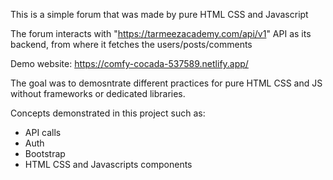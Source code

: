 This is a simple forum that was made by pure HTML CSS and Javascript

The forum interacts with "https://tarmeezacademy.com/api/v1" API as its backend, from where it fetches the users/posts/comments

Demo website: https://comfy-cocada-537589.netlify.app/

The goal was to demosntrate different practices for pure HTML CSS and JS without frameworks or dedicated libraries.

Concepts demonstrated in this project such as:
- API calls
- Auth
- Bootstrap
- HTML CSS and Javascripts components
